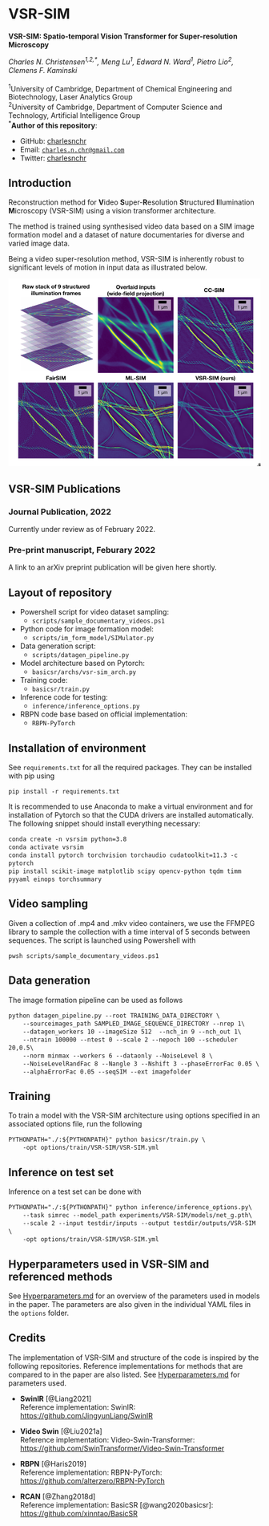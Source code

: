 # VSR-SIM

**VSR-SIM: Spatio-temporal Vision Transformer for Super-resolution Microscopy**


_Charles N. Christensen<sup>1,2,*</sup>, Meng Lu<sup>1</sup>, Edward N. Ward<sup>1</sup>, Pietro Lio<sup>2</sup>, Clemens F. Kaminski_</br></br>
<sup>1</sup>University of Cambridge, Department of Chemical Engineering and Biotechnology, Laser Analytics Group</br>
<sup>2</sup>University of Cambridge, Department of Computer Science and Technology, Artificial Intelligence Group</br>
<sup> *</sup>**Author of this repository**:
- GitHub: [charlesnchr](http://github.com/charlesnchr)
- Email: <code>charles.n.chr@gmail.com</code>
- Twitter: [charlesnchr](https://twitter.com/charlesnchr)

## Introduction

Reconstruction method for **V**ideo **S**uper-**R**esolution **S**tructured **I**llumination **M**icroscopy (VSR-SIM) using a vision transformer architecture. 

The method is trained using synthesised video data based on a SIM image formation model and a dataset of nature documentaries for diverse and varied image data.

Being a video super-resolution method, VSR-SIM is inherently robust to significant levels of motion in input data as illustrated below.

![Comparison figure of VSR-SIM and other SIM reconstruction methods](fig/comparison-fig.png)

## VSR-SIM Publications
### Journal Publication, 2022
Currently under review as of February 2022.

### Pre-print manuscript, Feburary 2022
A link to an arXiv preprint publication will be given here shortly.


## Layout of repository

- Powershell script for video dataset sampling:
    - `scripts/sample_documentary_videos.ps1`
- Python code for image formation model:
    - `scripts/im_form_model/SIMulator.py`
- Data generation script:
    - `scripts/datagen_pipeline.py`
- Model architecture based on Pytorch:
    - `basicsr/archs/vsr-sim_arch.py`
- Training code:
    - `basicsr/train.py`
- Inference code for testing:
    - `inference/inference_options.py`
- RBPN code base based on official implementation:
    - `RBPN-PyTorch`

## Installation of environment
See `requirements.txt` for all the required packages. They can be installed with pip using
```
pip install -r requirements.txt
```
It is recommended to use Anaconda to make a virtual environment and for installation of Pytorch so that the CUDA drivers are installed automatically. The following snippet should install everything necessary:
```
conda create -n vsrsim python=3.8
conda activate vsrsim
conda install pytorch torchvision torchaudio cudatoolkit=11.3 -c pytorch
pip install scikit-image matplotlib scipy opencv-python tqdm timm pyyaml einops torchsummary
```

## Video sampling

Given a collection of .mp4 and .mkv video containers, we use the FFMPEG library to sample the collection with a time interval of 5 seconds between sequences. The script is launched using Powershell with

```
pwsh scripts/sample_documentary_videos.ps1
```


## Data generation
The image formation pipeline can be used as follows
```
python datagen_pipeline.py --root TRAINING_DATA_DIRECTORY \
    --sourceimages_path SAMPLED_IMAGE_SEQUENCE_DIRECTORY --nrep 1\
    --datagen_workers 10 --imageSize 512  --nch_in 9 --nch_out 1\
    --ntrain 100000 --ntest 0 --scale 2 --nepoch 100 --scheduler 20,0.5\
    --norm minmax --workers 6 --dataonly --NoiseLevel 8 \
    --NoiseLevelRandFac 8 --Nangle 3 --Nshift 3 --phaseErrorFac 0.05 \
    --alphaErrorFac 0.05 --seqSIM --ext imagefolder
```


## Training
To train a model with the VSR-SIM architecture using options specified in an associated options file, run the following
```
PYTHONPATH="./:${PYTHONPATH}" python basicsr/train.py \
    -opt options/train/VSR-SIM/VSR-SIM.yml
```

## Inference on test set
Inference on a test set can be done with
```
PYTHONPATH="./:${PYTHONPATH}" python inference/inference_options.py\
    --task simrec --model_path experiments/VSR-SIM/models/net_g.pth\
    --scale 2 --input testdir/inputs --output testdir/outputs/VSR-SIM \
    -opt options/train/VSR-SIM/VSR-SIM.yml
```

## Hyperparameters used in VSR-SIM and referenced methods
See [Hyperparameters.md](Hyperparameters.md) for an overview of the parameters used in models in the paper. The parameters are also given in the individual YAML files in the `options` folder.

## Credits
The implementation of VSR-SIM and structure of the code is inspired by the following repositories. Reference implementations for methods that are compared to in the paper are also listed. See [Hyperparameters.md](Hyperparameters.md) for parameters used.

-   **SwinIR** [@Liang2021]\
    Reference implementation: SwinIR:\
    <https://github.com/JingyunLiang/SwinIR>

-   **Video Swin** [@Liu2021a]\
    Reference implementation: Video-Swin-Transformer:\
    <https://github.com/SwinTransformer/Video-Swin-Transformer>

-   **RBPN** [@Haris2019]\
    Reference implementation: RBPN-PyTorch:\
    <https://github.com/alterzero/RBPN-PyTorch>

-   **RCAN** [@Zhang2018d]\
    Reference implementation: BasicSR [@wang2020basicsr]:\
    <https://github.com/xinntao/BasicSR>

